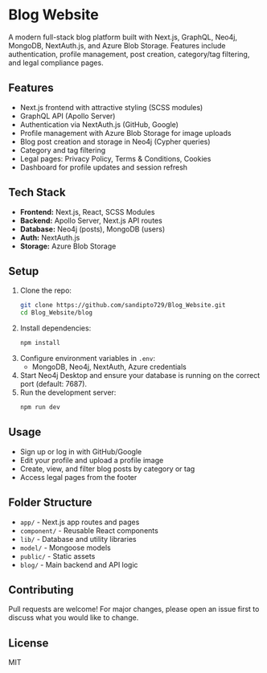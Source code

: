 # Blog Website

A modern full-stack blog platform built with Next.js, GraphQL, Neo4j, MongoDB, NextAuth.js, and Azure Blob Storage. Features include authentication, profile management, post creation, category/tag filtering, and legal compliance pages.

## Features
- Next.js frontend with attractive styling (SCSS modules)
- GraphQL API (Apollo Server)
- Authentication via NextAuth.js (GitHub, Google)
- Profile management with Azure Blob Storage for image uploads
- Blog post creation and storage in Neo4j (Cypher queries)
- Category and tag filtering
- Legal pages: Privacy Policy, Terms & Conditions, Cookies
- Dashboard for profile updates and session refresh

## Tech Stack
- **Frontend:** Next.js, React, SCSS Modules
- **Backend:** Apollo Server, Next.js API routes
- **Database:** Neo4j (posts), MongoDB (users)
- **Auth:** NextAuth.js
- **Storage:** Azure Blob Storage

## Setup
1. Clone the repo:
	```sh
	git clone https://github.com/sandipto729/Blog_Website.git
	cd Blog_Website/blog
	```
2. Install dependencies:
	```sh
	npm install
	```
3. Configure environment variables in `.env`:
	- MongoDB, Neo4j, NextAuth, Azure credentials
4. Start Neo4j Desktop and ensure your database is running on the correct port (default: 7687).
5. Run the development server:
	```sh
	npm run dev
	```

## Usage
- Sign up or log in with GitHub/Google
- Edit your profile and upload a profile image
- Create, view, and filter blog posts by category or tag
- Access legal pages from the footer

## Folder Structure
- `app/` - Next.js app routes and pages
- `component/` - Reusable React components
- `lib/` - Database and utility libraries
- `model/` - Mongoose models
- `public/` - Static assets
- `blog/` - Main backend and API logic

## Contributing
Pull requests are welcome! For major changes, please open an issue first to discuss what you would like to change.

## License
MIT